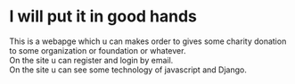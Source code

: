 # I will put it in good hands
This is a webapge which u can makes order to gives some charity donation to some organization or foundation or whatever. <br/>
On the site u can register and login by email. <br/>
On the site u can see some technology of javascript and Django. <br/>
